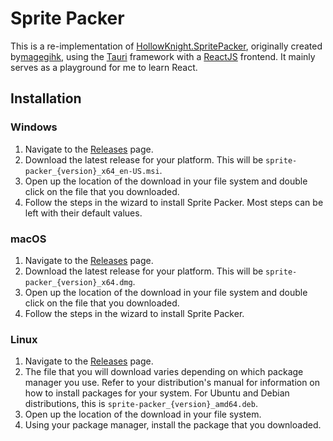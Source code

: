 # Sprite Packer

This is a re-implementation of [HollowKnight.SpritePacker](https://github.com/magegihk/HollowKnight.SpritePacker), originally created by[magegihk](https://github.com/magegihk), using the [Tauri](https://tauri.app) framework with a [ReactJS](https://reactjs.org/) frontend. It mainly serves as a playground for me to learn React.

## **Installation**
### Windows
1. Navigate to the [Releases](https://github.com/jngo102/sprite-packer/releases) page.
2. Download the latest release for your platform. This will be `sprite-packer_{version}_x64_en-US.msi`.
3. Open up the location of the download in your file system and double click on the file that you downloaded.
4. Follow the steps in the wizard to install Sprite Packer. Most steps can be left with their default values.

### macOS
1. Navigate to the [Releases](https://github.com/jngo102/sprite-packer/releases) page.
2. Download the latest release for your platform. This will be `sprite-packer_{version}_x64.dmg`.
3. Open up the location of the download in your file system and double click on the file that you downloaded.
4. Follow the steps in the wizard to install Sprite Packer.

### Linux
1. Navigate to the [Releases](https://github.com/jngo102/sprite-packer/releases) page.
2. The file that you will download varies depending on which package manager you use. Refer to your distribution's manual for information on how to install packages for your system. For Ubuntu and Debian distributions, this is `sprite-packer_{version}_amd64.deb`.
3. Open up the location of the download in your file system.
4. Using your package manager, install the package that you downloaded.